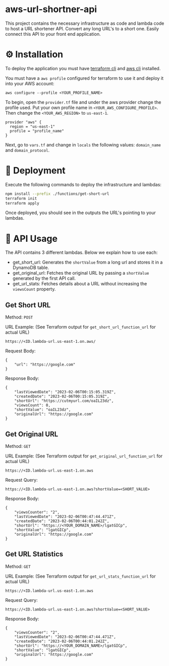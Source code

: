 # aws-url-shortner-api

This project contains the necessary infrastructure as code and lambda code to host a URL shortener API. Convert any long URL's to a short one. Easily connect this API to your front end application. 

# ⚙️ Installation

To deploy the application you must have [terraform cli](https://developer.hashicorp.com/terraform/tutorials/aws-get-started/install-cli) and [aws cli](https://docs.aws.amazon.com/cli/latest/userguide/getting-started-install.html) installed.

You must have a `aws profile` configured for terraform to use it and deploy it into your AWS account:

```
aws configure --profile <YOUR_PROFILE_NAME>
```

To begin, open the `provider.tf` file and under the aws provider change the profile used. Put your own profile name in `<YOUR_AWS_CONFIGURE_PROFILE>`. Then change the `<YOUR_AWS_REGION>` to `us-east-1`.

```
provider "aws" {
  region = "us-east-1"
  profile = "profile_name"
}
```

Next, go to `vars.tf` and change in `locals` the following values: `domain_name` and `domain_protocol`.

# 🚀 Deployment
Execute the following commands to deploy the infrastructure and lambdas:

```sh
npm install --prefix ./functions/get-short-url
terraform init
terraform apply
```

Once deployed, you should see in the outputs the URL's pointing to your lambdas.

# 🔗 API Usage

The API contains 3 different lambdas. Below we explain how to use each:

* get_short_url: Generates the `shortValue` from a long url and stores it in a DynamoDB table.
* get_original_url: Fetches the original URL by passing a `shortValue` generated by the first API call.
* get_url_stats: Fetches details about a URL without increasing the `viewsCount` property.

## Get Short URL

Method: `POST`

URL Example: (See Terraform output for `get_short_url_function_url` for actual URL)
```
https://<ID.lambda-url.us-east-1.on.aws/
```

Request Body:

```
{
    "url": "https://google.com"
}
```

Response Body:

```
{
    "lastViewedDate": "2023-02-06T00:15:05.319Z",
    "createdDate": "2023-02-06T00:15:05.319Z",
    "shortUrl": "https://cutmyurl.com/oaIL23dz",
    "viewsCount": 0,
    "shortValue": "oaIL23dz",
    "originalUrl": "https://google.com"
}
```


## Get Original URL

Method: `GET`

URL Example: (See Terraform output for `get_original_url_function_url` for actual URL)
```
https://<ID.lambda-url.us-east-1.on.aws
```

Request Query:

```
https://<ID.lambda-url.us-east-1.on.aws?shortValue=<SHORT_VALUE>
```

Response Body:

```
{
    "viewsCounter": "2",
    "lastViewedDate": "2023-02-06T00:47:44.471Z",
    "createdDate": "2023-02-06T00:44:01.242Z",
    "shortUrl": "https://<YOUR_DOMAIN_NAME>/lgatGICp",
    "shortValue": "lgatGICp",
    "originalUrl": "https://google.com"
}
```


## Get URL Statistics
  
Method: `GET`

URL Example: (See Terraform output for `get_url_stats_function_url` for actual URL)
```
https://<ID.lambda-url.us-east-1.on.aws
```

Request Query:

```
https://<ID.lambda-url.us-east-1.on.aws?shortValue=<SHORT_VALUE>
```

Response Body:

```
{
    "viewsCounter": "2",
    "lastViewedDate": "2023-02-06T00:47:44.471Z",
    "createdDate": "2023-02-06T00:44:01.242Z",
    "shortUrl": "https://<YOUR_DOMAIN_NAME>/lgatGICp",
    "shortValue": "lgatGICp",
    "originalUrl": "https://google.com"
}
```
